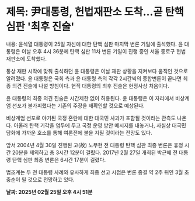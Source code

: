 # **제목: 尹대통령, 헌법재판소 도착…곧 탄핵심판 '최후 진술'**

  내용: 윤석열 대통령이 25일 자신에 대한 탄핵 심판 마지막 변론 기일에 출석했다. 윤 대통령은 이날 오후 4시 36분께 탄핵 심판 11차 변론 기일이 진행 중인 서울 종로구 헌법재판소에 도착했다. 

통상 재판 시작에 맞춰 출석하던 윤 대통령은 이날 재판 상황을 지켜보다 움직인 것으로 알려졌다. 윤 대통령은 국회 측과 윤 대통령 측의 각각 2시간씩의 종합변론이 끝나면 최종 의견 진술에 나설 방침이다. 현직 대통령의 최후 진술은 헌정사상 처음이다. 

윤 대통령의 최종 의견 진술은 시간제한 없이 허용된다. 윤 대통령은 이 자리에서 비상계엄 선포가 불가피했다는 기존의 주장을 재확인할 것으로 예상된다. 

비상계엄 선포로 야기된 국정 혼란에 대한 대국민 사과가 포함될 것이라는 관측도 나온다. 아울러 탄핵 기각을 염두에 두고 국정 운영 방안 메시지를 내놓거나, 사실상 대국민 담화에 가까운 호소를 통해 여론전에 불을 지필 것이라는 전망도 있다. 

앞서 2004년 4월 30일 진행된 고(故) 노무현 전 대통령 탄핵 심판 최종 변론은 휴정 시간 20분을 제외하고 총 3시간 12분이 걸렸다. 2017년 2월 27일 개최된 박근혜 전 대통령 탄핵 심판 최종 변론은 6시간 17분이 걸렸다. 

법조계는 두 전 대통령 사례와 유사하게 최종 선고 시점은 변론 종결 약 2주 뒤인 3월 초중순이 될 것으로 전망하고 있다.

  **날짜: 2025년 02월 25일 오후 4시 51분**